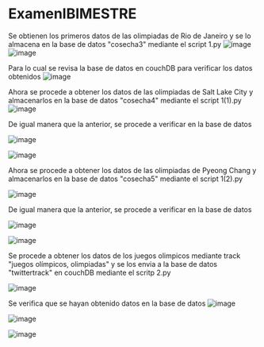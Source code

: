 # ExamenIBIMESTRE

Se obtienen los primeros datos de las olimpiadas de Rio de Janeiro y se lo almacena en la base de datos "cosecha3" mediante el script 1.py
![image](https://user-images.githubusercontent.com/66692550/127720804-dd975635-9d0f-4334-8ac1-e40ab221a18d.png)
![image](https://user-images.githubusercontent.com/66692550/127720852-477a9195-bff1-4a06-885f-2e4f4b65ad45.png)

Para lo cual se revisa la base de datos en couchDB para verificar los datos obtenidos
![image](https://user-images.githubusercontent.com/66692550/127720874-877b991d-1bf6-4a38-9aa0-417dcbcdec8d.png)

Ahora se procede a obtener los datos de las olimpiadas de Salt Lake City y almacenarlos en la base de datos "cosecha4" mediante el script 1(1).py
![image](https://user-images.githubusercontent.com/66692550/127721225-7835c76d-7498-4bda-ad74-71260a4fa233.png)

De igual manera que la anterior, se procede a verificar en la base de datos

![image](https://user-images.githubusercontent.com/66692550/127721262-7c1d9ffa-4925-4f58-811c-944603d8dc64.png)

![image](https://user-images.githubusercontent.com/66692550/127721272-4e3f42c9-ce79-41f8-9758-2e8cb9e494ff.png)


Ahora se procede a obtener los datos de las olimpiadas de Pyeong Chang y almacenarlos en la base de datos "cosecha5" mediante el script 1(2).py

![image](https://user-images.githubusercontent.com/66692550/127721578-cbdf2e92-2877-4f82-8d57-dfd56c0e5e08.png)


De igual manera que la anterior, se procede a verificar en la base de datos

![image](https://user-images.githubusercontent.com/66692550/127721801-ace37760-cfd4-4aa1-b5a2-ccda89503589.png)

![image](https://user-images.githubusercontent.com/66692550/127721812-72d1ddfe-7bc1-4bae-b8d6-47dcebff2c34.png)

Se procede a obtener los datos de los juegos olimpicos mediante track "juegos olímpicos, olimpiadas" y se los envia a la base de datos "twittertrack" en couchDB mediante el scritp 2.py

![image](https://user-images.githubusercontent.com/66692550/127721047-0e672fb2-f54f-40ec-9ab1-d03d7ec7fd06.png)

Se verifica que se hayan obtenido datos en la base de datos
![image](https://user-images.githubusercontent.com/66692550/127721162-ad6ff8ee-c223-4e62-896a-6997b9cfc661.png)

![image](https://user-images.githubusercontent.com/66692550/127721176-39b98457-fce9-4a54-ab9d-c058052c9b8b.png)



![image](https://user-images.githubusercontent.com/66692550/127724856-4c7d51ce-fb7c-42ab-a63f-38ff88fe3e61.png)
